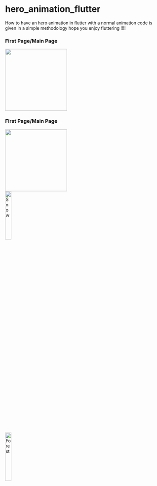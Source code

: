 
# hero_animation_flutter
How to have an hero animation in flutter with a normal animation code is given in a simple methodology hope you enjoy fluttering !!!!

<div class="col-md-12">
  <div class="col-md-6">
  <h3>First Page/Main Page</h3> 
<img src="https://github.com/neon97/hero_animation_flutter/blob/master/Screenshot_1563015905.png?raw=true"  width="200" >
  </div>
<div class="col-md-6">

  <h3>First Page/Main Page</h3> 
<img src="https://github.com/neon97/hero_animation_flutter/blob/master/Screenshot_1563015905.png?raw=true"  width="200" >
</div>
</div>


<div class="row">
  <div class="column">
    <img src="https://github.com/neon97/hero_animation_flutter/blob/master/Screenshot_1563015905.png?raw=true" alt="Snow" style="width:20%">
  </div>
  <div class="column">
    <img src="https://github.com/neon97/hero_animation_flutter/blob/master/Screenshot_1563015905.png?raw=true" alt="Forest" style="width:20%">
  </div>
  
</div>


